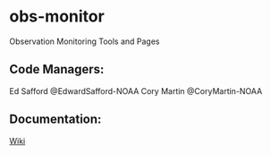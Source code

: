 # obs-monitor
Observation Monitoring Tools and Pages

## Code Managers:
Ed Safford @EdwardSafford-NOAA
Cory Martin @CoryMartin-NOAA

## Documentation:
[Wiki](https://github.com/NOAA-EMC/obs-monitor/wiki)
